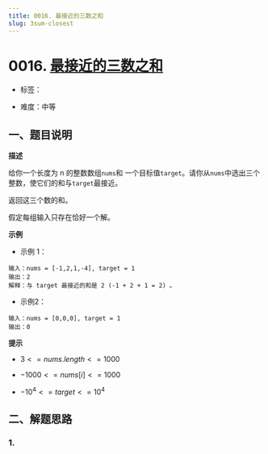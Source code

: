 ```yaml
---
title: 0016. 最接近的三数之和
slug: 3sum-closest
---
```


# 0016. [最接近的三数之和](https://leetcode.cn/problems/3sum-closest/)

* 标签：

* 难度：中等

## 一、题目说明

**描述**

给你一个长度为 n 的整数数组`nums`和 一个目标值`target`。请你从`nums`中选出三个整数，使它们的和与`target`最接近。

返回这三个数的和。

假定每组输入只存在恰好一个解。

**示例**

* 示例 1：

```text
输入：nums = [-1,2,1,-4], target = 1
输出：2
解释：与 target 最接近的和是 2 (-1 + 2 + 1 = 2) 。
```

* 示例2：

```text
输入：nums = [0,0,0], target = 1
输出：0
```

**提示**

* $3 <= nums.length <= 1000$

* $-1000 <= nums[i] <= 1000$

* $-10^4 <= target <= 10^4$

## 二、解题思路

### 1.
